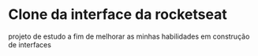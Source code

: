 # Clone da interface da rocketseat
 projeto de estudo a fim de melhorar as minhas habilidades em construção de interfaces

